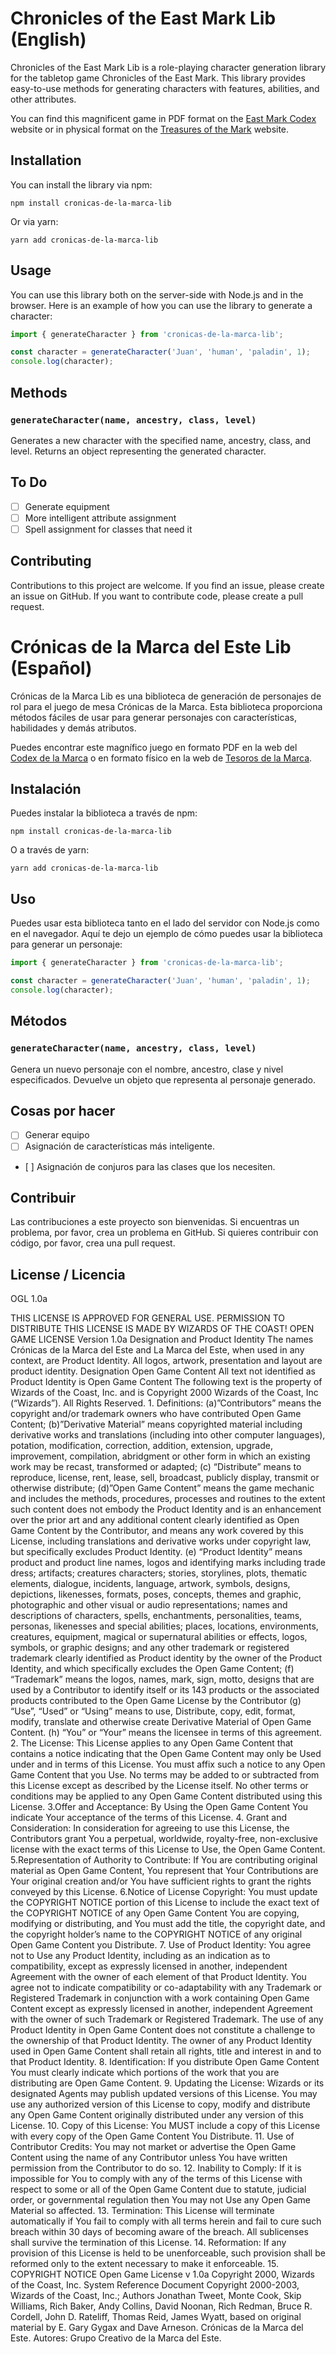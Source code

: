 # Chronicles of the East Mark Lib (English)

Chronicles of the East Mark Lib is a role-playing character generation library for the tabletop game Chronicles of the East Mark. This library provides easy-to-use methods for generating characters with features, abilities, and other attributes.

You can find this magnificent game in PDF format on the [East Mark Codex](https://codexdelamarca.com/posts/cronicas-marca/) website or in physical format on the [Treasures of the Mark](https://tesorosdelamarca.com/producto/cronicas-de-la-marca-del-este/) website.

## Installation

You can install the library via npm:

```
npm install cronicas-de-la-marca-lib
```

Or via yarn:

```
yarn add cronicas-de-la-marca-lib
```

## Usage

You can use this library both on the server-side with Node.js and in the browser. Here is an example of how you can use the library to generate a character:

```javascript
import { generateCharacter } from 'cronicas-de-la-marca-lib';

const character = generateCharacter('Juan', 'human', 'paladin', 1);
console.log(character);
```

## Methods

### `generateCharacter(name, ancestry, class, level)`

Generates a new character with the specified name, ancestry, class, and level. Returns an object representing the generated character.

## To Do
- [ ] Generate equipment  
- [ ] More intelligent attribute assignment  
- [ ] Spell assignment for classes that need it  

## Contributing

Contributions to this project are welcome. If you find an issue, please create an issue on GitHub. If you want to contribute code, please create a pull request.




# Crónicas de la Marca del Este Lib (Español)

Crónicas de la Marca Lib es una biblioteca de generación de personajes de rol para el juego de mesa Crónicas de la Marca. Esta biblioteca proporciona métodos fáciles de usar para generar personajes con características, habilidades y demás atributos.

Puedes encontrar este magnífico juego en formato PDF en la web del [Codex de la Marca](https://codexdelamarca.com/posts/cronicas-marca/) o en formato físico en la web de [Tesoros de la Marca](https://tesorosdelamarca.com/producto/cronicas-de-la-marca-del-este/).

## Instalación

Puedes instalar la biblioteca a través de npm:

```
npm install cronicas-de-la-marca-lib
```

O a través de yarn:

```
yarn add cronicas-de-la-marca-lib
```

## Uso

Puedes usar esta biblioteca tanto en el lado del servidor con Node.js como en el navegador. Aquí te dejo un ejemplo de cómo puedes usar la biblioteca para generar un personaje:

```javascript
import { generateCharacter } from 'cronicas-de-la-marca-lib';

const character = generateCharacter('Juan', 'human', 'paladin', 1);
console.log(character);
```

## Métodos

### `generateCharacter(name, ancestry, class, level)`

Genera un nuevo personaje con el nombre, ancestro, clase y nivel especificados. Devuelve un objeto que representa al personaje generado.

## Cosas por hacer
- [ ] Generar equipo  
- [ ] Asignación de características más inteligente.  
- [ ] Asignación de conjuros para las clases que los necesiten.  

## Contribuir

Las contribuciones a este proyecto son bienvenidas. Si encuentras un problema, por favor, crea un problema en GitHub. Si quieres contribuir con código, por favor, crea una pull request.

## License / Licencia

OGL 1.0a

THIS LICENSE IS APPROVED FOR GENERAL USE. PERMISSION TO DISTRIBUTE THIS LICENSE IS MADE BY WIZARDS OF THE COAST!
OPEN GAME LICENSE Version 1.0a
Designation and Product Identity
The names Crónicas de la Marca del Este and La Marca del Este, when used in any context, are Product Identity. All logos, artwork, presentation and layout are product identity.
Designation Open Game Content
All text not identified as Product Identity is Open Game Content
The following text is the property of Wizards of the Coast, Inc. and is Copyright 2000 Wizards of the Coast, Inc (“Wizards”). All Rights Reserved. 1. Definitions: (a)”Contributors” means the copyright and/or trademark owners who have contributed Open Game Content; (b)”Derivative Material” means copyrighted material including derivative works and translations (including into other computer languages), potation, modification, correction, addition, extension, upgrade, improvement, compilation, abridgment or other form in which an existing work may be recast, transformed or adapted; (c) “Distribute” means to reproduce, license, rent, lease, sell, broadcast, publicly display, transmit or otherwise distribute; (d)”Open Game Content” means the game mechanic and includes the methods, procedures, processes and routines to the extent such content does not embody the Product Identity and is an enhancement over the prior art and any additional content clearly identified as Open Game Content by the Contributor, and means any work covered by this License, including translations and derivative works under copyright law, but specifically excludes Product Identity. (e) “Product Identity” means product and product line names, logos and identifying marks including trade dress; artifacts; creatures characters; stories, storylines, plots, thematic elements, dialogue, incidents, language, artwork, symbols, designs, depictions, likenesses, formats, poses, concepts, themes and graphic, photographic and other visual or audio representations; names and descriptions of characters, spells, enchantments, personalities, teams, personas, likenesses and special abilities; places, locations, environments, creatures, equipment, magical or supernatural abilities or effects, logos, symbols, or graphic designs; and any other trademark or registered trademark clearly identified as Product identity by the owner of the Product Identity, and which specifically excludes the Open Game Content; (f) “Trademark” means the logos, names, mark, sign, motto, designs that are used by a Contributor to identify itself or its 143 products or the associated products contributed to the Open Game License by the Contributor (g) “Use”, “Used” or “Using” means to use, Distribute, copy, edit, format, modify, translate and otherwise create Derivative Material of Open Game Content. (h) “You” or “Your” means the licensee in terms of this agreement.
2. The License: This License applies to any Open Game Content that contains a notice indicating that the Open Game Content may only be Used under and in terms of this License. You must affix such a notice to any Open Game Content that you Use. No terms may be added to or subtracted from this License except as described by the License itself. No other terms or conditions may be applied to any Open Game Content distributed using this License.
3.Offer and Acceptance: By Using the Open Game Content You indicate Your acceptance of the terms of this License.
4. Grant and Consideration: In consideration for agreeing to use this License, the Contributors grant You a perpetual, worldwide, royalty-free, non-exclusive license with the exact terms of this License to Use, the Open Game Content.
5.Representation of Authority to Contribute: If You are contributing original material as Open Game Content, You represent that Your Contributions are Your original creation and/or You have sufficient rights to grant the rights conveyed by this License.
6.Notice of License Copyright: You must update the COPYRIGHT NOTICE portion of this License to include the exact text of the COPYRIGHT NOTICE of any Open Game Content You are copying, modifying
or distributing, and You must add the title, the copyright date, and the copyright holder’s name to the COPYRIGHT NOTICE of any original Open Game Content you Distribute.
7. Use of Product Identity: You agree not to Use any Product Identity, including as an indication as to compatibility, except as expressly licensed in another, independent Agreement with the owner of each element of that Product Identity. You agree not to indicate compatibility or co-adaptability with any Trademark or Registered Trademark in conjunction with a work containing Open Game Content except as expressly licensed in another, independent Agreement with the owner of such Trademark or Registered Trademark. The use of any Product Identity in Open Game Content does not constitute a challenge to the ownership of that Product Identity. The owner of any Product Identity used in Open Game Content shall retain all rights, title and interest in and to that Product Identity. 8. Identification: If you distribute Open Game Content You must clearly indicate which portions of the work that you are distributing are Open Game Content.
9. Updating the License: Wizards or its designated Agents may publish updated versions of this License. You may use any authorized version of this License to copy, modify and distribute any Open Game Content originally distributed under any version of this License.
10. Copy of this License: You MUST include a copy of this License with every copy of the Open Game Content You Distribute.
11. Use of Contributor Credits: You may not market or advertise the Open Game Content using the name of any Contributor unless You have written permission from the Contributor to do so.
12. Inability to Comply: If it is impossible for You to comply with any of the terms of this License with respect to some or all of the Open Game Content due to statute, judicial order, or governmental regulation then You may not Use any Open Game Material so affected.
13. Termination: This License will terminate automatically if You fail to comply with all terms herein and fail to cure such breach within 30 days of becoming aware of the breach. All sublicenses shall survive the termination of this License.
14. Reformation: If any provision of this License is held to be unenforceable, such provision shall be reformed only to the extent necessary to make it enforceable.
15. COPYRIGHT NOTICE
Open Game License v 1.0a Copyright 2000, Wizards of the Coast, Inc. System Reference Document Copyright 2000-2003, Wizards of the Coast, Inc.; Authors Jonathan Tweet, Monte Cook, Skip Williams, Rich Baker, Andy Collins, David Noonan, Rich Redman, Bruce R. Cordell, John D. Rateliff, Thomas Reid, James Wyatt, based on original material by E. Gary Gygax and Dave Arneson.
Crónicas de la Marca del Este. Autores: Grupo Creativo de la Marca del Este.
